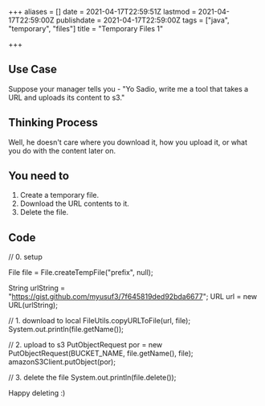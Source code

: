 +++
aliases = []
date = 2021-04-17T22:59:51Z
lastmod = 2021-04-17T22:59:00Z
publishdate = 2021-04-17T22:59:00Z
tags = ["java", "temporary", "files"]
title = "Temporary Files 1"

+++
## Use Case

Suppose your manager tells you - "Yo Sadio, write me a tool that takes a URL and uploads its content to s3."

## Thinking Process

Well, he doesn't care where you download it, how you upload it, or what you do with the content later on.

## You need to

1. Create a temporary file.
2. Download the URL contents to it.
3. Delete the file.

## Code

// 0. setup

File file = File.createTempFile("prefix", null);

String urlString = "https://gist.github.com/myusuf3/7f645819ded92bda6677";
URL url = new URL(urlString);

// 1. download to local
FileUtils.copyURLToFile(url, file);
System.out.println(file.getName());

// 2. upload to s3
PutObjectRequest por = new PutObjectRequest(BUCKET_NAME, file.getName(), file);
amazonS3Client.putObject(por);

// 3. delete the file
System.out.println(file.delete());

Happy deleting :)